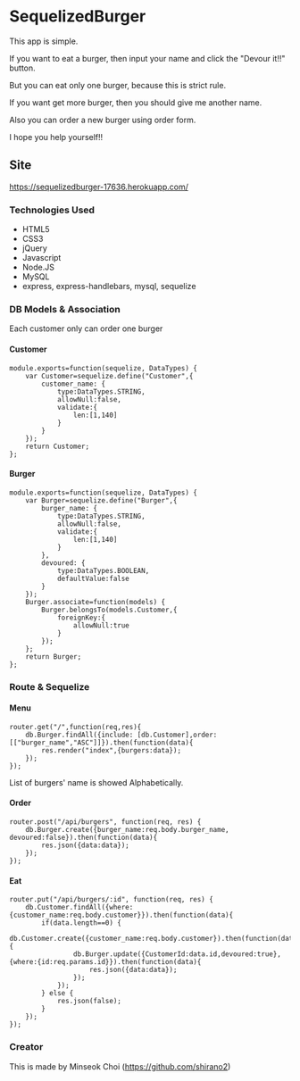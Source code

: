 # SequelizedBurger

This app is simple. 

If you want to eat a burger, then input your name and click the "Devour it!!" button.

But you can eat only one burger, because this is strict rule.

If you want get more burger, then you should give me another name.

Also you can order a new burger using order form.

I hope you help yourself!!


## Site
https://sequelizedburger-17636.herokuapp.com/


### Technologies Used

* HTML5
* CSS3
* jQuery
* Javascript
* Node.JS
* MySQL
* express, express-handlebars, mysql, sequelize


### DB Models & Association
Each customer only can order one burger

#### Customer

```
module.exports=function(sequelize, DataTypes) {
    var Customer=sequelize.define("Customer",{
        customer_name: {
            type:DataTypes.STRING,
            allowNull:false,
            validate:{
                len:[1,140]
            }
        }   
    });
    return Customer;
};
```

#### Burger

```
module.exports=function(sequelize, DataTypes) {
    var Burger=sequelize.define("Burger",{
        burger_name: {
            type:DataTypes.STRING,
            allowNull:false,
            validate:{
                len:[1,140]
            }
        },
        devoured: {
            type:DataTypes.BOOLEAN,
            defaultValue:false
        }
    });
    Burger.associate=function(models) {
        Burger.belongsTo(models.Customer,{
            foreignKey:{
                allowNull:true
            }
        });
    };
    return Burger;
};
```

### Route & Sequelize

#### Menu

```
router.get("/",function(req,res){
    db.Burger.findAll({include: [db.Customer],order:[["burger_name","ASC"]]}).then(function(data){
        res.render("index",{burgers:data});
    });
});
```

List of burgers' name is showed Alphabetically.

#### Order

```
router.post("/api/burgers", function(req, res) {
    db.Burger.create({burger_name:req.body.burger_name, devoured:false}).then(function(data){
        res.json({data:data});
    });
});
```

#### Eat

```
router.put("/api/burgers/:id", function(req, res) {
    db.Customer.findAll({where:{customer_name:req.body.customer}}).then(function(data){
        if(data.length==0) {
            db.Customer.create({customer_name:req.body.customer}).then(function(data){
                db.Burger.update({CustomerId:data.id,devoured:true},{where:{id:req.params.id}}).then(function(data){
                    res.json({data:data});
                });
            });
        } else {
            res.json(false);
        }
    });
});
```


### Creator
This is made by Minseok Choi (https://github.com/shirano2)




